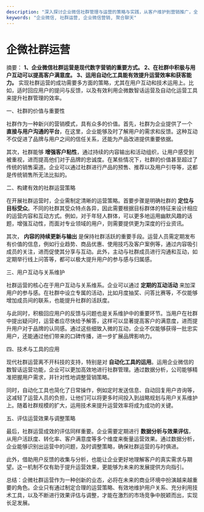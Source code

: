 ```yaml
---
description: "深入探讨企业微信社群管理与运营的策略与实践，从客户维护到营销推广，全方位解析企业如何通过社群实现业绩增长。"
keywords: "企业微信, 社群运营, 企业微信营销, 聚合聊天"
---
```

# 企微社群运营

摘要： **1、企业微信社群运营是现代数字营销的重要方式。 2、在社群中积极与用户互动可以提高客户满意度。 3、运用自动化工具能有效提升运营效率和获客能力。** 实现社群运营的成功需要多方面的策略，尤其在用户互动和技术运用上。比如，适时回应用户的提问与反馈，以及有效利用企微数智话运营及自动化运营工具来提升社群管理的效率。

一、社群的价值与重要性

社群作为一种新兴的营销模式，具有众多的价值。首先，社群为企业提供了一个 **直接与用户沟通的平台**，在这里，企业能够及时了解用户的需求和反馈。这种互动不仅促进了品牌与用户之间的信任关系，还能为产品改进提供重要依据。

其次，社群能够 **增强客户粘性**，通过持续的内容输出和活动组织，让用户感受到被重视，进而提高他们对于品牌的忠诚度。在某些情况下，社群的价值甚至超过了传统的销售渠道。企业可以通过社群进行产品的预售、推荐以及用户引导等，这都是传统销售所无法比拟的。

二、构建有效的社群运营策略

在开展社群运营时，企业需制定清晰的运营策略。首要步骤是明确社群的 **定位与目标受众**。不同的社群其受众特点各异，因此需要根据目标群体的特征来设计相应的运营内容和互动方式。例如，对于年轻人群体，可以更多地运用幽默风趣的话题，增强互动性，而面对专业领域的用户，则需要提供更为深度的行业资讯。

其次， **内容的持续更新与输出** 是保持社群活跃的重要手段。运营人员需定期发布有价值的信息，例如行业趋势、商品优惠、使用技巧及客户案例等，通过内容吸引成员的关注，进而促使其分享与互动。此外，主动与社群成员进行沟通和互动，如定期举行线上问答等，都可以极大提升用户的参与感与归属感。

三、用户互动与关系维护

社群运营的核心在于用户互动与关系维系。企业可以通过 **定期的互动活动** 来加深用户的参与感。在社群中设立专属的活动，比如月度抽奖、问答比赛等，不仅能够增加成员间的联系，也能提升社群的活跃度。

与此同时，积极回应用户的反馈与问题也是关系维护中的重要环节。当用户在社群中提出疑问时，运营者应尽快给予解答，这样可以显著提高客户的满意度，进而提升用户对于品牌的认同感。通过这些细致入微的互动，企业不仅能够获得一批忠实用户，还能通过他们带来的口碑传播，进一步扩展品牌影响力。

四、技术与工具的应用

现代社群运营离不开科技的支持，特别是对 **自动化工具的运用**。运用企业微信的数智话运营功能，企业可以更加高效地进行社群管理。通过数据分析，公司能够精准把握用户需求，并针对性地调整营销策略。

同时，自动化工具也简化了日常操作，例如定时发送信息、自动回复用户咨询等，这减轻了运营人员的负担，让他们可以将更多时间投入到战略规划与用户关系维护上。随着社群规模的扩大，运用技术来提升运营效率将成为成功的关键。

五、评估运营效果与调整策略

最后，社群运营成效的评估同样重要。企业需要定期进行 **数据分析与效果评估**，从用户活跃度、转化率、客户满意度等多个维度来衡量运营效果。通过数据分析，企业能够识别出运营中的问题，及时调整策略，确保社群运营的与时俱进。

此外，借助用户反馈的收集与分析，也能让企业更好地理解客户的真实需求与期望。这一机制不仅有助于提升运营效果，更能够为未来的发展提供方向指引。

总结：企微社群运营作为一种创新的业态，必将在未来的商业环境中扮演越来越重要的角色。企业只有通过制定合理的运营策略、有效地维护用户关系、充分利用技术工具，以及不断进行效果评估与调整，才能在激烈的市场竞争中脱颖而出，实现长足发展。
